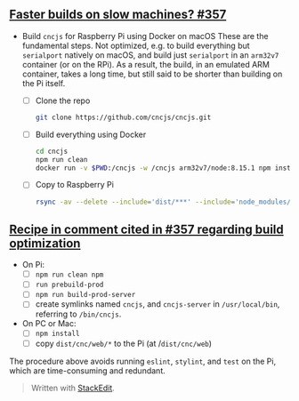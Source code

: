 ## [Faster builds on slow machines? #357](https://github.com/cncjs/cncjs/issues/357)

* Build `cncjs` for Raspberry Pi using Docker on macOS
  These are the fundamental steps. Not optimized, e.g. to build everything but `serialport` natively on macOS, and build just `serialport` in an `arm32v7` container (or on the RPi). As a result, the build, in an emulated ARM container, takes a long time, but still said to be shorter than building on the Pi itself.

  * [ ] Clone the repo
	``` bash
	git clone https://github.com/cncjs/cncjs.git
	```
  * [ ] Build everything using Docker
    ``` bash
    cd cncjs
    npm run clean
    docker run -v $PWD:/cncjs -w /cncjs arm32v7/node:8.15.1 npm install --unsafe-perm
    ```
  * [ ] Copy to Raspberry Pi
	``` bash
	rsync -av --delete --include='dist/***' --include='node_modules/***' --exclude='*' ./ pi@raspberrypi.local:/home/pi/cncjs/
	```

## [Recipe in comment cited in #357 regarding build optimization](https://github.com/cncjs/cncjs/issues/437#issuecomment-479995117)
* On Pi:
  * [ ] `npm run clean npm`
  * [ ] `run prebuild-prod`
  * [ ] `npm run build-prod-server`
  * [ ] create symlinks named `cncjs`, and `cncjs-server` in `/usr/local/bin`, referring to `/bin/cncjs`.
* On PC or Mac:
  * [ ] `npm install`
  * [ ] copy `dist/cnc/web/*` to the Pi (at /`dist/cnc/web`)

The procedure above avoids running `eslint`, `stylint`, and `test` on the Pi, which are time-consuming and redundant.

> Written with [StackEdit](https://stackedit.io/).
<!--stackedit_data:
eyJoaXN0b3J5IjpbLTE2MzA4Mzc5MjgsLTE2MzA4Mzc5MjgsMT
cxMzk4ODUyMiwxNzEzOTg4NTIyLDE3MzMzNjUxNjldfQ==
-->